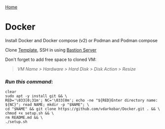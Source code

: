 <p align="left">
  <a href="https://github.com/vdarkobar/Home-Cloud#self-hosted-cloud">Home</a>
</p>  
  
# Docker
Install Docker and Docker compose (v2)  or Podman and Podman compose

  
Clone <a href="https://github.com/vdarkobar/DebianTemplate/blob/main/README.md#debian-template">Template</a>, SSH in using <a href="https://github.com/vdarkobar/Home-Cloud/blob/main/shared/Bastion.md#bastion">Bastion Server</a>  

  
Don't forget to add free space to cloned VM:  
> *VM Name > Hardware > Hard Disk > Disk Action > Resize*  
  
### *Run this command*:
```
clear
sudo apt -y install git && \
RED='\033[0;31m'; NC='\033[0m'; echo -ne "${RED}Enter directory name: ${NC}"; read NAME; mkdir -p "$NAME"; \
cd "$NAME" && git clone https://github.com/vdarkobar/Docker.git . && \
chmod +x setup.sh && \
rm README.md && \
./setup.sh
```
